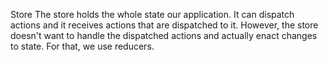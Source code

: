 Store
The store holds the whole state our application. It can dispatch actions and
it receives actions that are dispatched to it. However, the store doesn't want
to handle the dispatched actions and actually enact changes to state.
For that, we use reducers.
